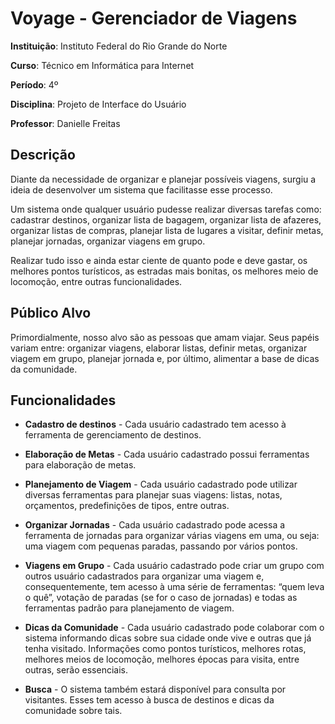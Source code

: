 # Voyage - Gerenciador de Viagens 

**Instituição**: Instituto Federal do Rio Grande do Norte

**Curso**: Técnico em Informática para Internet

**Período**: 4º

**Disciplina**: Projeto de Interface do Usuário

**Professor**: Danielle Freitas

## Descrição
Diante da necessidade de organizar e planejar possíveis viagens, surgiu a ideia de desenvolver um sistema que facilitasse esse
processo.  

Um sistema onde qualquer usuário pudesse realizar diversas tarefas como: cadastrar destinos, organizar lista de bagagem, organizar lista de afazeres, organizar listas de compras, planejar lista de lugares a visitar, definir metas, planejar jornadas, organizar viagens em grupo. 

Realizar tudo isso e ainda estar ciente de quanto pode e deve gastar, os melhores pontos turísticos, as estradas mais bonitas, os melhores meio de locomoção, entre outras funcionalidades.

## Público Alvo
Primordialmente, nosso alvo são as pessoas que amam viajar. Seus papéis variam entre: organizar viagens, elaborar listas, definir metas, organizar viagem em grupo, planejar jornada e, por último, alimentar a base de dicas da comunidade. 

## Funcionalidades
- **Cadastro de destinos** - Cada usuário cadastrado tem acesso à ferramenta de gerenciamento de destinos. 

- **Elaboração de Metas** - Cada usuário cadastrado possui ferramentas para elaboração de metas. 

- **Planejamento de Viagem** - Cada usuário cadastrado pode utilizar diversas ferramentas para planejar suas viagens: listas, notas, orçamentos, predefinições de tipos, entre outras. 

- **Organizar Jornadas** - Cada usuário cadastrado pode acessa a ferramenta de jornadas para organizar várias viagens em uma, ou seja: uma viagem com pequenas paradas, passando por vários pontos. 

- **Viagens em Grupo** - Cada usuário cadastrado pode criar um grupo com outros usuário cadastrados para organizar uma viagem e, consequentemente, tem acesso à uma série de ferramentas: “quem leva o quê”, votação de paradas (se for o caso de jornadas) e todas as ferramentas padrão para planejamento de viagem. 

- **Dicas da Comunidade** - Cada usuário cadastrado pode colaborar com o sistema informando dicas sobre sua cidade onde vive e outras que já tenha visitado. Informações como pontos turísticos, melhores rotas, melhores meios de locomoção, melhores épocas para visita, entre outras, serão essenciais. 

- **Busca** - O sistema também estará disponível para consulta por visitantes. Esses tem acesso à busca de destinos e dicas da comunidade sobre tais. 

